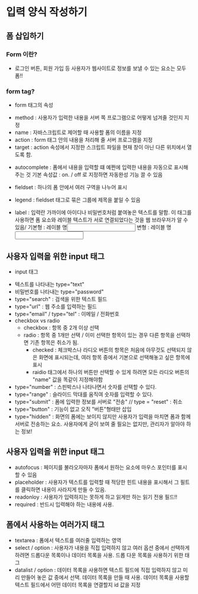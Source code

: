 # 입력 양식 작성하기 

## 폼 삽입하기

### Form 이란?
- 로그인 버튼, 회원 가입 등 사용자가 웹사이트로 정보를 보낼 수 있는 요소는 모두 폼!!

### form tag?
- form 태그의 속성
* method : 사용자가 입력한 내용을 서버 쪽 프로그램으로 어떻게 넘겨줄 것인지 지정
* name  : 자바스크립트로 제어할 때 사용할 폼의 이름을 지정
* action : form 태그 안의 내용을 처리해 줄 서버 프로그램을 지정
* target  : action 속성에서 지정한 스크립트 파일을 현재 창이 아닌 다른 위치에서 열도록 함.


- autocomplete : 폼에서 내용을 입력할 떄 예쩐에 입력한 내용을 자동으로 표시해주는 것 
                기본 속성값 : on. / off 로 지정하면 자동완성 기능 끌 수 있음

- fieldset : 하나의 폼 안에서 여러 구역을 나누어 표시
- legend : fieldset 태그로 묶은 그룹에 제목을 붙일 수 있음

- label : 입력란 가까이에 아이디나 비밀번호처럼 붙여놓은 텍스트를 말함.
          이 태그를 사용하면 폼 요소와 레이블 텍스트가 서로 연결되었다는 것을 웹 브라우저가 알 수 있음/
          기본형 : <label> 레이블 명<input></label>
          변형 : <label for="id명">레이블 명<input id="id명"></label>

## 사용자 입력을 위한 input 태그
- input 태그
* 텍스트를 나타내는 type="text"
* 비밀번호를 나타내는 type="password"
* type="search" : 검색을 위한 텍스트 필드
* type="url" : 웹 주소를 입력하는 필드
* type="email" / type="tel" : 이메일 / 전화번호
* checkbox vs radio
  + checkbox : 항목 중 2개 이상 선택
  + radio :  항목 중 1개만 선택 / 이미 선택한 항목이 있는 경우 다른 항목을 선택하면 기존 항목은 취소가 됨.
    - checked : 체크박스나 라디오 버튼의 항목은 처음에 아무것도 선택되지 않은 화면에 표시되는데, 여러 항목 중에서 기본으로 선택해놓고 싶은 항목에 표시
    - raidio 태그에서 하나의 버튼만 선택할 수 있게 하려면 모든 라디오 버튼의 "name" 값을 똑같이 지정해야함
* type="number" : 스핀박스나 나타나면서 숫자를 선택할 수 있다.
* type="range"  : 슬라이드 막대를 움직여 숫자를 입력할 수 있다.
* type="submit" : 폼에 입력한 정보를 서버로 "전송" // type = "reset" : 취소
* type="button" : 기능이 없고 오직 "버튼"형태만 삽입
* type="hidden" : 화면의 폼에는 보이지 않지만 사용자가 입력을 마치면 폼과 함께 서버로 전송하는 요소. 사용자에게 굳이 보여 줄 필요는 없지만, 관리자가 알아야 하는 정보!

## 사용자 입력을 위한 input 태그
- autofocus : 페이지를 불라오자마자 폼에서 원하는 요소에 마우스 포인터를 표시 할 수 있음
- placeholder : 사용자가 텍스트를 입력할 때 적당한 힌트 내용을 표시해서 그 필트를 클릭하면 내용이 사라지게 만들 수 있음.
- readonloy : 사용자가 입력하지는 못하게 하고 읽게만 하는 읽기 전용 필드!! 
- required : 반드시 입력해야 하는 내용에 사용.

## 폼에서 사용하는 여러가지 태그
- textarea : 폼에서 텍스트를 여러줄 입력하는 영역
- select / option : 사용자가 내용을 직접 입력하지 않고 여러 옵션 중에서 선택하게 하려면 드롭다운 목록이나 데이터 목록을 사용. 드롭 다운 목록을 사용하기 위한 태그
- datalist / option : 데이터 목록을 사용하면 텍스트 필드에 직접 입력하지 않고 미리 만들어 놓은 값 중에서 선택. 데이터 목록을 만들 때 사용.
                      데이터 목록을 사용할 텍스트 필드에서 어떤 데이터 목록을 연결할지 id 값을 지정
